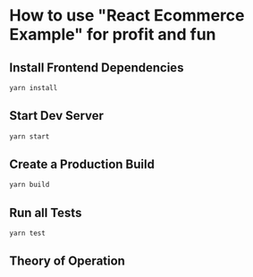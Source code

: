 # How to use "React Ecommerce Example" for profit and fun

## Install Frontend Dependencies

```bash
yarn install
```

## Start Dev Server

```bash
yarn start
```

## Create a Production Build

```bash
yarn build
```

## Run all Tests
```bash
yarn test
```

## Theory of Operation